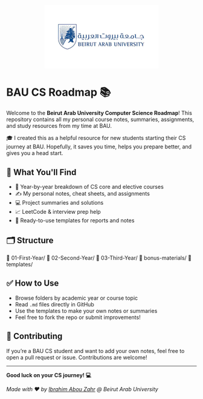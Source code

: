 <p align="center">
  <img src="assets/logo-Beirut-Arab-University.jpg" alt="Beirut Arab University Logo" width="300" height="auto" />
</p>

# BAU CS Roadmap 📚

Welcome to the **Beirut Arab University Computer Science Roadmap**! This repository contains all my personal course notes, summaries, assignments, and study resources from my time at BAU.

🎓 I created this as a helpful resource for new students starting their CS journey at BAU. Hopefully, it saves you time, helps you prepare better, and gives you a head start.

## 📌 What You'll Find

- 📖 Year-by-year breakdown of CS core and elective courses
- ✍️ My personal notes, cheat sheets, and assignments
- 💻 Project summaries and solutions
- 📈 LeetCode & interview prep help
- 📂 Ready-to-use templates for reports and notes

## 🗂️ Structure

📁 01-First-Year/
📁 02-Second-Year/
📁 03-Third-Year/
📁 bonus-materials/
📁 templates/

## ✅ How to Use

- Browse folders by academic year or course topic
- Read `.md` files directly in GitHub
- Use the templates to make your own notes or summaries
- Feel free to fork the repo or submit improvements!

## 🤝 Contributing

If you’re a BAU CS student and want to add your own notes, feel free to open a pull request or issue. Contributions are welcome!

---

**Good luck on your CS journey! 💻**

_Made with ❤️ by [Ibrahim Abou Zahr](https://www.linkedin.com/in/ibrahim-abouzahr-dev/) @ Beirut Arab University_
